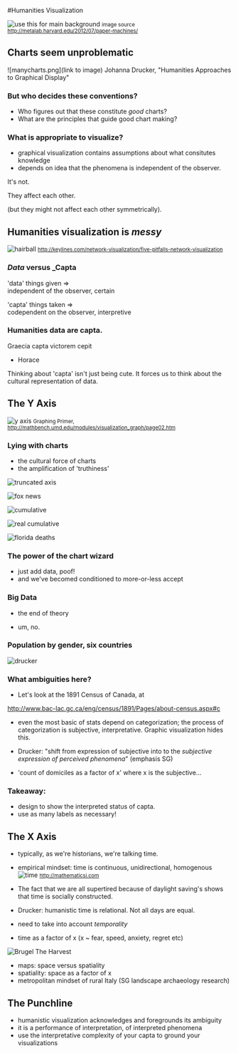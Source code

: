 #Humanities Visualization

![use this for main background](http://metalab.harvard.edu/wp-content/uploads/2012/07/papermachines_all_topics.png)
<small>image source http://metalab.harvard.edu/2012/07/paper-machines/</small>


## Charts seem unproblematic
![manycharts.png](link to image)
Johanna Drucker, "Humanities Approaches to Graphical Display"


### But who decides these conventions?
+ Who figures out that these constitute _good_ charts?
+ What are the principles that guide good chart making?

  
### What is appropriate to visualize?
+ graphical visualization contains assumptions about what consitutes knowledge
+ depends on idea that the phenomena is independent of the observer.


It's not.

They affect each other.

(but they might not affect each other symmetrically).


## Humanities visualization is *messy*
![hairball](http://keylines.com/wp-content/uploads/2014/06/hairball1.png)
<small> http://keylines.com/network-visualization/five-pitfalls-network-visualization </small> 


### _Data_ versus _Capta

'data' things given => <br>
independent of the observer, certain


'capta' things taken => <br>
codependent on the observer, interpretive


### Humanities data are capta.

Graecia capta victorem cepit<br>
- Horace


Thinking about 'capta' isn't just being cute. It forces us to think about the cultural representation of data.


## The Y Axis
![y axis](http://mathbench.umd.edu/modules/visualization_graph/graphics-final/axes.jpg)
<small>Graphing Primer, http://mathbench.umd.edu/modules/visualization_graph/page02.htm </small>


### Lying with charts
+ the cultural force of charts
+ the amplification of 'truthiness'


![truncated axis](https://s3.amazonaws.com/heapdatablog/misleading1_yaxis.png)


![fox news](https://s3.amazonaws.com/heapdatablog/misleading1_fox.jpg)


![cumulative](https://s3.amazonaws.com/heapdatablog/misleading2_cumulative.png)


![real cumulative](https://s3.amazonaws.com/heapdatablog/misleading2_normal.png)


![florida deaths](https://s3.amazonaws.com/heapdatablog/misleading3_deaths.jpg)


### The power of the chart wizard
+ just add data, poof!
+ and we've becomed conditioned to more-or-less accept


### Big Data
- the end of theory


- um, no.


### Population by gender, six countries
![drucker](http://www.digitalhumanities.org/dhq/vol/5/1/000091/...000091/resources/images/figure01.jpg)


### What ambiguities here?
+ Let's look at the 1891 Census of Canada, at

http://www.bac-lac.gc.ca/eng/census/1891/Pages/about-census.aspx#c


+ even the most basic of stats depend on categorization; the process of categorization is subjective, interpretative. Graphic visualization hides this.


+ Drucker: "shift from expression of subjective into to the _subjective expression of perceived phenomena_" (emphasis SG)
+ 'count of domiciles as a factor of x' where x is the subjective...


### Takeaway:
- design to show the interpreted status of capta. 
- use as many labels as necessary!


## The X Axis
+ typically, as we're historians, we're talking time.


+ empirical mindset: time is continuous, unidirectional, homogenous
![time](http://mathematicsi.com/wp-content/uploads/Distance-Time-Graphs12.png)
<small>http://mathematicsi.com</small>

+ The fact that we are all supertired because of daylight saving's shows that time is socially constructed.


+ Drucker: humanistic time is relational. Not all days are equal.  
+ need to take into account _temporality_
+ time as a factor of x (x ~ fear, speed, anxiety, regret etc)


![Brugel The Harvest](http://upload.wikimedia.org/wikipedia/commons/a/ae/Pieter_Bruegel_the_Elder-_The_Corn_Harvest_(August).JPG)


+ maps: space versus spatiality
+ spatiality: space as a factor of x
+ metropolitan mindset of rural Italy (SG landscape archaeology research)


## The Punchline
- humanistic visualization acknowledges and foregrounds its ambiguity
- it is a performance of interpretation, of interpreted phenomena
- use the interpretative complexity of your capta to ground your visualizations

